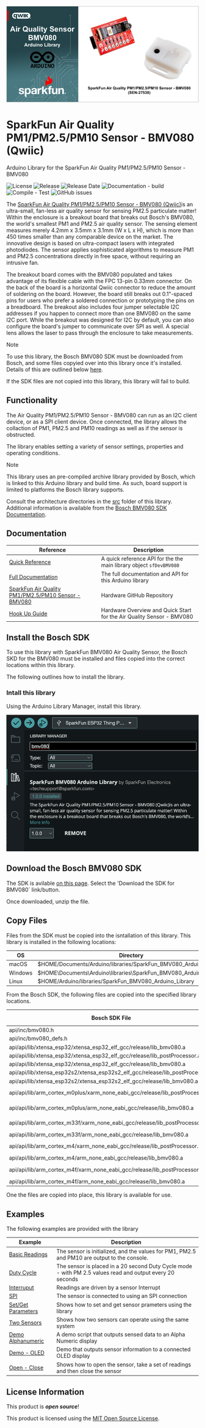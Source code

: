 ![SparkFun Air Quality PM1/PM2.5/PM10 Sensor (Qwiic)](docs/images/gh-banner-2025-arduino-bmv080.png "SparkFun Air Quality PM1/PM2.5/PM10 Sensor (Qwiic)")

# SparkFun Air Quality PM1/PM2.5/PM10 Sensor - BMV080 (Qwiic)

Arduino Library for the SparkFun Air Quality PM1/PM2.5/PM10 Sensor - BMV080

![License](https://img.shields.io/github/license/sparkfun/SparkFun_BMV080_Arduino_Library)
![Release](https://img.shields.io/github/v/release/sparkfun/SparkFun_BMV080_Arduino_Library)
![Release Date](https://img.shields.io/github/release-date/sparkfun/SparkFun_BMV080_Arduino_Library)
![Documentation - build](https://img.shields.io/github/actions/workflow/status/sparkfun/SparkFun_BMV080_Arduino_Library/build-deploy-ghpages.yml?label=doc%20build)
![Compile - Test](https://img.shields.io/github/actions/workflow/status/sparkfun/SparkFun_BMV080_Arduino_Library/compile-sketch.yml?label=compile%20test)
![GitHub issues](https://img.shields.io/github/issues/sparkfun/SparkFun_BMV080_Arduino_Library)

The [SparkFun Air Quality PM1/PM2.5/PM10 Sensor - BMV080 (Qwiic)](https://www.sparkfun.com/sparkfun-air-quality-pm1-pm2-5-pm10-sensor-bmv080-qwiic.html)is an ultra-small, fan-less air quality sensor for sensing PM2.5 particulate matter! Within the enclosure is a breakout board that breaks out Bosch's BMV080, the world's smallest PM1 and PM2.5 air quality sensor. The sensing element measures merely 4.2mm x 3.5mm x 3.1mm (W x L x H), which is more than 450 times smaller than any comparable device on the market. The innovative design is based on ultra-compact lasers with integrated photodiodes. The sensor applies sophisticated algorithms to measure PM1 and PM2.5 concentrations directly in free space, without requiring an intrusive fan.

The breakout board comes with the BMV080 populated and takes advantage of its flexible cable with the FPC 13-pin 0.33mm connector. On the back of the board is a horizontal Qwiic connector to reduce the amount of soldering on the board. However, the board still breaks out 0.1"-spaced pins for users who prefer a soldered connection or prototyping the pins on a breadboard. The breakout also includes four jumper selectable I2C addresses if you happen to connect more than one BMV080 on the same I2C port. While the breakout was designed for I2C by default, you can also configure the board's jumper to communicate over SPI as well. A special lens allows the laser to pass through the enclosure to take measurements.

> [!NOTE]
> To use this library, the Bosch BMV080 SDK must be downloaded from Bosch, and some files copyied over into this library once it's installed. Details of this are outlined below [here](#install-the-bosch-sdk).
>
> If the SDK files are not copied into this library, this library will fail to build.

## Functionality

The Air Quality PM1/PM2.5/PM10 Sensor - BMV080  can run as an I2C client device, or as a SPI client device. Once connected, the library allows the collaction of PM1, PM2.5 and PM10 readings as well as if the sensor is obstructed.

The library enables setting a variety of sensor settings, properties and operating conditions.

> [!NOTE]
>
> This library uses an pre-compiled archive library provided by Bosch, which is linked to this Arduino library and build time. As such, board support is limited to platforms the Bosch library supports.
>
> Consult the architecture directories in the [src](src/) folder of this library. Additional information is available from the [Bosch BMV080 SDK Documentation](https://www.bosch-sensortec.com/products/environmental-sensors/particulate-matter-sensor/bmv080/#documents).

## Documentation

|Reference | Description |
|---|---|
|[Quick Reference](https://docs.sparkfun.com/SparkFun_BMV080_Arduino_Library/classsf_dev_b_m_v080.html)| A quick reference API for the the main library object ```sfDevBMV080```|
|[Full Documentation](https://docs.sparkfun.com/SparkFun_BMV080_Arduino_Library/)| The full documentation and API for this Arduino library|
|[SparkFun Air Quality PM1/PM2.5/PM10 Sensor - BMV080](https://github.com/sparkfun/SparkFun_Particulate_Matter_Sensor_Breakout_BMV080)| Hardware GitHub Repository|
|[Hook Up Guide](https://docs.sparkfun.com/SparkFun_Particulate_Matter_Sensor_Breakout_BMV080) | Hardware Overview and Quick Start for the Air Quality Sensor - BMV080 |

## Install the Bosch SDK

To use this library with SparkFun BMV080 Air Quality Sensor, the Bosch SKD for the BMV080 must be installed and files copied into the correct locations within this library.

The following outlines how to install the library.

### Intall this library

Using the Arduino Library Manager, install this library.

![Install Library](docs/images/sdk-arduino-install.png)

## Download the Bosch BMV080 SDK

The SDK is avilable [on this page](https://www.bosch-sensortec.com/products/environmental-sensors/particulate-matter-sensor/bmv080/#documents). Select the 'Download the SDK for BMV080` link/button.

Once downloaded, unzip the file.

## Copy Files

Files from the SDK must be copied into the isntallation of this library. This library is installed in the following locations:

| OS | Directory|
|---|---|
|macOS | $HOME/Documents/Arduino/libraries/SparkFun_BMV080_Arduino_Library|
|Windows | $HOME\Documents\Arduino\libraries\SparkFun_BMV080_Arduino_Library|
|Linux| $HOME/Arduino/libraries/SparkFun_BMV080_Arduino_Library|

From the Bosch SDK, the following files are copied into the specified library locations.

|Bosch SDK File | SparkFun BMV080 Arduino Library Directory|
|--|--|
|api/inc/bmv080.h| src/sfTk/bmv080.h|
|api/inc/bmv080_defs.h| src/sfTk/bmv080_defs.h|
|api/api/lib/xtensa_esp32/xtensa_esp32_elf_gcc/release/lib_bmv080.a | src/esp32/lib_bmv080.a|
|api/api/lib/xtensa_esp32/xtensa_esp32_elf_gcc/release/lib_postProcessor.a | src/esp32/lib_postProcessor.a|
|api/api/lib/xtensa_esp32/xtensa_esp32_elf_gcc/release/lib_bmv080.a | src/esp32/lib_bmv080.a|
|api/api/lib/xtensa_esp32s2/xtensa_esp32s2_elf_gcc/release/lib_postProcessor.a | src/esp32s2/lib_postProcessor.a|
|api/api/lib/xtensa_esp32s2/xtensa_esp32s2_elf_gcc/release/lib_bmv080.a | src/esp32s2/lib_bmv080.a|
|api/api/lib/arm_cortex_m0plus/xarm_none_eabi_gcc/release/lib_postProcessor.a | src/cortex-m0plus/lib_postProcessor.a|
|api/api/lib/arm_cortex_m0plus/arm_none_eabi_gcc/release/lib_bmv080.a | src/cortex-m0plus/lib_bmv080.a|
|api/api/lib/arm_cortex_m33f/xarm_none_eabi_gcc/release/lib_postProcessor.a | src/cortex-m33/lib_postProcessor.a|
|api/api/lib/arm_cortex_m33f/arm_none_eabi_gcc/release/lib_bmv080.a | src/cortex-m33/lib_bmv080.a|
|api/api/lib/arm_cortex_m4/xarm_none_eabi_gcc/release/lib_postProcessor.a | src/cortex-m4/lib_postProcessor.a|
|api/api/lib/arm_cortex_m4/arm_none_eabi_gcc/release/lib_bmv080.a | src/cortex-m4/lib_bmv080.a|
|api/api/lib/arm_cortex_m4f/xarm_none_eabi_gcc/release/lib_postProcessor.a | src/cortex-m4f/lib_postProcessor.a|
|api/api/lib/arm_cortex_m4f/arm_none_eabi_gcc/release/lib_bmv080.a | src/cortex-m4f/lib_bmv080.a|

One the files are copied into place, this library is available for use.

## Examples

The following examples are provided with the library

| Example | Description |
|---|---|
|[Basic Readings](examples/Example_01_BasicReadings/Example_01_BasicReadings.ino)| The sensor is initialized, and the values for PM1, PM2.5 and PM10 are output to the console.|
|[Duty Cycle](examples/Example_02_DutyCycle/Example_02_DutyCycle.ino)| The sensor is placed in a 20 second Duty Cycle mode - with PM 2.5 values read and output every 20 seconds|
|[Interruput](examples/Example_03_Interrupt/Example_03_Interrupt.ino)|Readings are driven by a sensor Interrupt|
|[SPI](examples/Example_04_SPI/Example_04_SPI.ino)|The sensor is connected to using an SPI connection|
|[Set/Get Parameters](examples/Example_05_Parameters/Example_05_Parameters.ino)|Shows how to set and get sensor prameters using the library|
|[Two Sensors](examples/Example_06_TwoSensors/Example_06_TwoSensors.ino)|Shows how two sensors can operate using the same system|
|[Demo Alphanumeric](examples/Example_07_Demo_Alphanumeric/Example_07_Demo_Alphanumeric.ino)|A demo script that outputs sensed data to an Alpha Numeric display|
|[Demo - OLED](examples/Example_08_Demo_Oled/Example_08_Demo_Oled.ino)| Demo that outputs sensor information to a connected OLED display|
|[Open - Close](examples/Example_09_OpenClose/Example_09_OpenClose.ino)|Shows how to open the sensor, take a set of readings and then close the sensor|

## License Information

This product is ***open source***!

This product is licensed using the [MIT Open Source License](https://opensource.org/license/mit).
